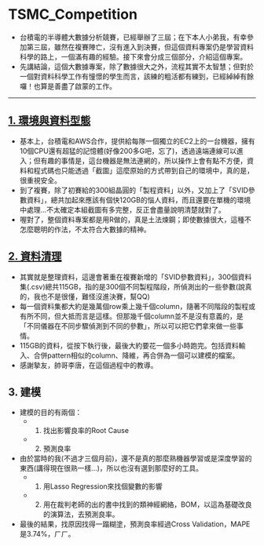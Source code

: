 # TSMC_Competition

- 台積電的半導體大數據分析競賽，已經舉辦了三屆；在下本人小弟我，有幸參加第三屆，雖然在複賽陣亡，沒有進入到決賽，但這個資料專案仍是學習資料科學的路上，一個滿有趣的經驗。接下來會分成三個部分，介紹這個專案。
- 先講結論，這個大數據專案，除了數據很大之外，流程其實不太智慧；但對於一個對資料科學工作有憧憬的學生而言，該練的粗活都有練到，已經綽綽有餘囉！也算是善盡了啟蒙的工作。

---

## [1. 環境與資料型態](https://github.com/chenhsishen/TSMC_Competition/blob/master/Data_Introduction.md)
- 基本上，台積電和AWS合作，提供給每隊一個獨立的EC2上的一台機器，擁有10個CPU還有超猛的記憶體(好像200多G吧，忘了)，透過遠端連線可以進入；但有趣的事情是，這台機器是無法連網的，所以操作上會有點不方便，資料和程式碼也只能透過「截圖」這麼原始的方式帶到自己的環境中，真的是，很重視安全。
- 到了複賽，除了初賽給的300組晶圓的「製程資料」以外，又加上了「SVID參數資料」，總共加起來應該有個快120GB的惱人資料，而且還要在單機的環境中處理...不太確定本組截圖有多完整，反正會盡量說明清楚就對了。
- 喔對了，整個資料專案都是用R做的，真是土法煉鋼；即使數據很大，這種不怎麼聰明的作法，不太符合大數據的精神。

## [2. 資料清理](https://github.com/chenhsishen/TSMC_Competition/blob/master/Dimension_Reduction.md)
- 其實就是整理資料，這邊會著重在複賽新增的「SVID參數資料」，300個資料集(.csv)總共115GB，指的是300個不同製程階段，所偵測出的一些參數(說真的，我也不是很懂，難怪沒進決賽，幫QQ)
- 每一個資料集都大約是幾萬個row乘上幾千個column，隨著不同階段的製程或有所不同，但大抵而言是這樣。但那幾千個column並不是沒有意義的，是「不同儀器在不同步驟偵測到不同的參數」，所以可以把它們拿來做一些事情。
- 115GB的資料，從按下執行後，最後大約要花一個多小時跑完。包括資料輸入、合併pattern相似的column、降維，再合併為一個可以建模的檔案。
- 感謝摯友，帥哥李唐，在這個過程中的教導。

## 3. 建模
- 建模的目的有兩個：
    - 1. 找出影響良率的Root Cause
    - 2. 預測良率
- 由於當時的我(不過才三個月前)，還不是真的那麼熟機器學習或是深度學習的東西(講得現在很熟一樣...)，所以也沒有選到那麼好的工具。
    - 1. 用Lasso Regression來找個變數的影響
    - 2. 用在裁判老師的出的書中找到的類神經網絡，BOM，以這為基礎改良的演算法，去預測良率。
- 最後的結果，找原因找得一蹋糊塗，預測良率經過Cross Validation，MAPE是3.74%，ㄏㄏ。
 

